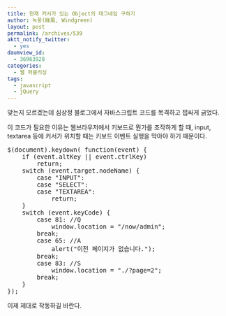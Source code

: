 ```yaml
---
title: 현재 커서가 있는 Object의 태그네임 구하기
author: 녹풍(綠風, Windgreen)
layout: post
permalink: /archives/539
aktt_notify_twitter:
  - yes
daumview_id:
  - 36963928
categories:
  - 웹 퍼블리싱
tags:
  - javascript
  - jQuery
---
```

맞는지 모르겠는데 심상정 블로그에서 자바스크립트 코드를 목격하고 잽싸게 긁었다.

이 코드가 필요한 이유는 웹브라우저에서 키보드로 뭔가를 조작하게 할 때, input, textarea 등에 커서가 위치할 때는 키보드 이벤트 실행을 막아야 하기 때문이다.

<pre class="brush:js">$(document).keydown( function(event) {
	if (event.altKey || event.ctrlKey)
		return;
	switch (event.target.nodeName) {
		case "INPUT":
		case "SELECT":
		case "TEXTAREA":
			return;
	}		
	switch (event.keyCode) {
		case 81: //Q
			window.location = "/now/admin";
		break;
		case 65: //A	
			alert("이전 페이지가 없습니다.");
		break;
		case 83: //S
			window.location = "./?page=2";
		break;
	}
});
</pre>

이제 제대로 작동하길 바란다.